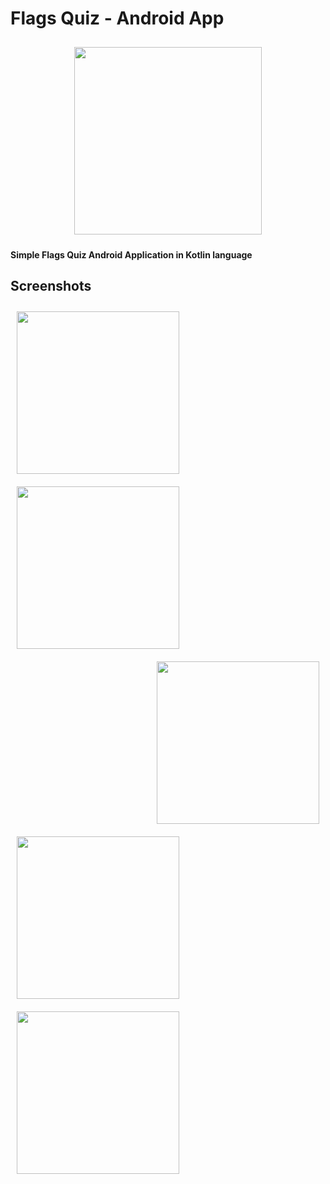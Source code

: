 # Flags Quiz - Android App
<p align="center">
 <img src="https://user-images.githubusercontent.com/51478377/83950184-646dc200-a831-11ea-8cc1-c50c8562614a.png" width="300" hspace="10" vspace="10">
 </p>
 
**Simple Flags Quiz Android Application in Kotlin language**


## Screenshots

[<img src="https://user-images.githubusercontent.com/51478377/82756287-09c07900-9de2-11ea-9adc-4d0a16f0cc64.jpeg" align="left"
width="260" hspace="10" vspace="10">](https://user-images.githubusercontent.com/51478377/82756287-09c07900-9de2-11ea-9adc-4d0a16f0cc64.jpeg)
[<img src="https://user-images.githubusercontent.com/51478377/82756283-07f6b580-9de2-11ea-8484-ca3530cd4969.jpeg" align="center"
width="260" hspace="10" vspace="10">](https://user-images.githubusercontent.com/51478377/82756283-07f6b580-9de2-11ea-8484-ca3530cd4969.jpeg)
[<img src="https://user-images.githubusercontent.com/51478377/82756288-0a590f80-9de2-11ea-8d12-0974e923ba1e.jpeg" align="right"
width="260" hspace="10" vspace="10">](https://user-images.githubusercontent.com/51478377/82756288-0a590f80-9de2-11ea-8d12-0974e923ba1e.jpeg)
    
[<img src="https://user-images.githubusercontent.com/51478377/82756284-0927e280-9de2-11ea-8c49-38b8ec1856d6.jpeg" align="left"
width="260" hspace="10" vspace="10">](https://user-images.githubusercontent.com/51478377/82756284-0927e280-9de2-11ea-8c49-38b8ec1856d6.jpeg)
[<img src="https://user-images.githubusercontent.com/51478377/82904032-8da56d00-9f6a-11ea-954a-24965f063c86.jpeg" align="center"
width="260" hspace="10" vspace="10">](https://user-images.githubusercontent.com/51478377/82904032-8da56d00-9f6a-11ea-954a-24965f063c86.jpeg)




